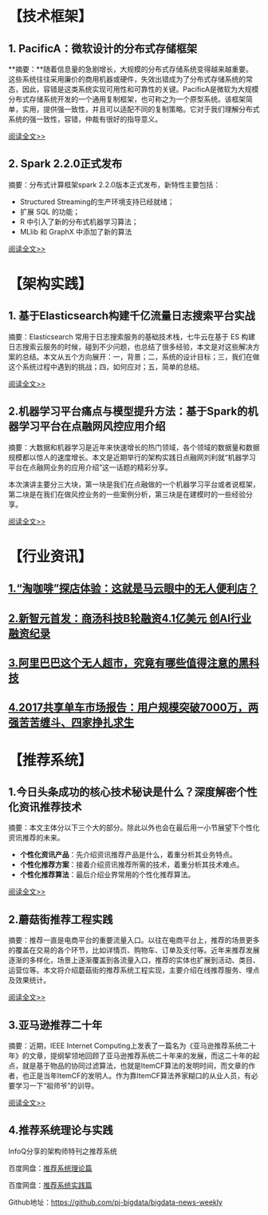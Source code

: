 # 【技术框架】

## **1. PacificA：微软设计的分布式存储框架**

**摘要：**随着信息量的急剧增长，大规模的分布式存储系统变得越来越重要。这些系统往往采用廉价的商用机器或硬件，失效出错成为了分布式存储系统的常态，因此，容错是这类系统实现可用性和可靠性的关键。PacificA是微软为大规模分布式存储系统开发的一个通用复制框架，也可称之为一个原型系统。该框架简单，实用，提供强一致性，并且可以适配不同的复制策略。它对于我们理解分布式系统的强一致性，容错，仲裁有很好的指导意义。

[阅读全文>>](https://zhuanlan.zhihu.com/p/27582424)

 

## **2. Spark 2.2.0正式发布**

摘要：分布式计算框架spark 2.2.0版本正式发布，新特性主要包括：

- Structured Streaming的生产环境支持已经就绪；
- 扩展 SQL 的功能；
- R 中引入了新的分布式机器学习算法；
- MLlib 和 GraphX 中添加了新的算法

[阅读全文>>](http://spark.apache.org/releases/spark-release-2-2-0.html)

 

# 【架构实践】

## 1. 基于Elasticsearch构建千亿流量日志搜索平台实战

摘要：Elasticsearch 常用于日志搜索服务的基础技术栈，七牛云在基于 ES 构建日志搜索云服务的时候，碰到不少问题，也总结了很多经验，本文是对这些解决方案的总结。本文从五个方向展开：一，背景；二，系统的设计目标；三，我们在做这个系统过程中遇到的挑战；四，如何应对；五，简单的总结。

[阅读全文>>](https://mp.weixin.qq.com/s?__biz=MzAwMDU1MTE1OQ==&mid=2653548856&idx=1&sn=eda083752319e317c6903017c84d849d)

 

## 2.机器学习平台痛点与模型提升方法：基于Spark的机器学习平台在点融网风控应用介绍

摘要：大数据和机器学习是近年来快速增长的热门领域，各个领域的数据量和数据规模都以惊人的速度增长。本文是近期举行的架构实践日点融网刘利就“机器学习平台在点融网业务的应用介绍”这一话题的精彩分享。

本次演讲主要分三大块，第一块是我们在点融做的一个机器学习平台或者说框架，第二块是在我们在做风控业务的一些案例分析，第三块是在建模时的一些经验分享。

[阅读全文>>](https://mp.weixin.qq.com/s?__biz=MzAwMDU1MTE1OQ==&mid=2653548867&idx=1&sn=f2a7f1a4f874d47a1ad97bf59f5ce696)

 

# 【行业资讯】

## [1.“淘咖啡”探店体验：这就是马云眼中的无人便利店？](https://www.huxiu.com/article/204333.html)

## [2.新智元首发：商汤科技B轮融资4.1亿美元 创AI行业融资纪录](https://zhuanlan.zhihu.com/p/27825775)

## [3.阿里巴巴这个无人超市，究竟有哪些值得注意的黑科技](https://zhuanlan.zhihu.com/p/27755173)

## [4.2017共享单车市场报告：用户规模突破7000万，两强苦苦缠斗、四家挣扎求生](https://mp.weixin.qq.com/s?__biz=MjM5MDk2NzM0Ng==&mid=2651507598&idx=1&sn=5cb27c943e80deae5e10856834542bf6)

 

# 【推荐系统】

## 1.今日头条成功的核心技术秘诀是什么？深度解密个性化资讯推荐技术

摘要：本文主体分以下三个大的部分。除此以外也会在最后用一小节展望下个性化资讯推荐的未来。

- **个性化资讯产品**：先介绍资讯推荐产品是什么，着重分析其业务特点。
- **个性化推荐方案**：接着介绍资讯推荐所需的技术，着重分析其技术难点。
- **个性化推荐算法**：最后介绍业界常用的个性化推荐算法。

[阅读全文>>](https://m.leiphone.com/news/201707/YYoc8r9MWsBy2QAC.html)

 

## 2.蘑菇街推荐工程实践

摘要：推荐一直是电商平台的重要流量入口。以往在电商平台上，推荐的场景更多的覆盖在交易的各个环节，比如详情页、购物车、订单及支付等。近年来推荐发展逐渐的多样化，场景上逐渐覆盖到各流量入口，推荐的实体也扩展到活动、类目、运营位等。本文将介绍蘑菇街的推荐系统工程实现，主要介绍在线推荐服务、埋点及效果统计。

[阅读全文>>](https://mp.weixin.qq.com/s/2SkhIfdgFxWQXIRZ55fLag)

 

## 3.亚马逊推荐二十年

摘要：近期，IEEE Internet Computing上发表了一篇名为《亚马逊推荐系统二十年》的文章，提纲挈领地回顾了亚马逊推荐系统二十年来的发展，而这二十年的起点，就是基于物品的协同过滤算法，也就是ItemCF算法的发明时间，而文章的作者，也正是当年ItemCF的发明人。作为靠ItemCF算法养家糊口的从业人员，有必要学习一下“祖师爷”的训导。

[阅读全文>>](https://mp.weixin.qq.com/s/XM2-5qfhOvydHoSV-x-WAQ)

 

## 4.推荐系统理论与实践

InfoQ分享的架构师特刊之推荐系统

百度网盘：[推荐系统理论篇](https://pan.baidu.com/s/1nu6hG2d)

百度网盘：[推荐系统实践篇](https://pan.baidu.com/s/1c160aQG)



Github地址：https://github.com/pj-bigdata/bigdata-news-weekly